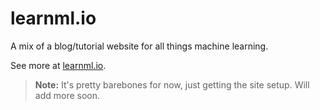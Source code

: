 # learnml.io

A mix of a blog/tutorial website for all things machine learning.

See more at [learnml.io](https://learnml.io).

> **Note:** It's pretty barebones for now, just getting the site setup. Will add more soon.